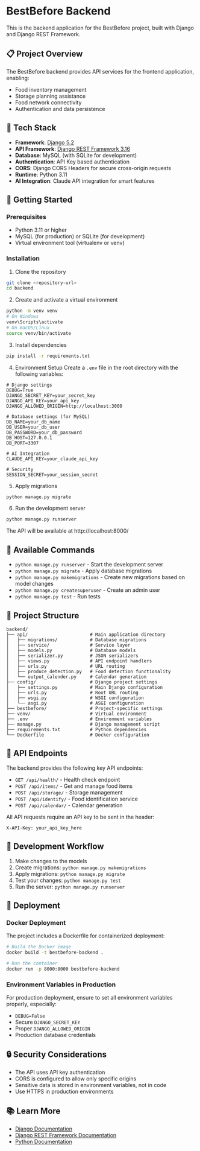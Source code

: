 # BestBefore Backend

This is the backend application for the BestBefore project, built with Django and Django REST Framework.

## 📋 Project Overview

The BestBefore backend provides API services for the frontend application, enabling:

- Food inventory management
- Storage planning assistance
- Food network connectivity
- Authentication and data persistence

## 🔧 Tech Stack

- **Framework**: [Django 5.2](https://www.djangoproject.com/)
- **API Framework**: [Django REST Framework 3.16](https://www.django-rest-framework.org/)
- **Database**: MySQL (with SQLite for development)
- **Authentication**: API Key based authentication
- **CORS**: Django CORS Headers for secure cross-origin requests
- **Runtime**: Python 3.11
- **AI Integration**: Claude API integration for smart features

## 🚀 Getting Started

### Prerequisites

- Python 3.11 or higher
- MySQL (for production) or SQLite (for development)
- Virtual environment tool (virtualenv or venv)

### Installation

1. Clone the repository
```bash
git clone <repository-url>
cd backend
```

2. Create and activate a virtual environment
```bash
python -m venv venv
# On Windows
venv\Scripts\activate
# On macOS/Linux
source venv/bin/activate
```

3. Install dependencies
```bash
pip install -r requirements.txt
```

4. Environment Setup
Create a `.env` file in the root directory with the following variables:
```
# Django settings
DEBUG=True
DJANGO_SECRET_KEY=your_secret_key
DJANGO_API_KEY=your_api_key
DJANGO_ALLOWED_ORIGIN=http://localhost:3000

# Database settings (for MySQL)
DB_NAME=your_db_name
DB_USER=your_db_user
DB_PASSWORD=your_db_password
DB_HOST=127.0.0.1
DB_PORT=3307

# AI Integration
CLAUDE_API_KEY=your_claude_api_key

# Security
SESSION_SECRET=your_session_secret
```

5. Apply migrations
```bash
python manage.py migrate
```

6. Run the development server
```bash
python manage.py runserver
```

The API will be available at http://localhost:8000/

## 📝 Available Commands

- `python manage.py runserver` - Start the development server
- `python manage.py migrate` - Apply database migrations
- `python manage.py makemigrations` - Create new migrations based on model changes
- `python manage.py createsuperuser` - Create an admin user
- `python manage.py test` - Run tests

## 📂 Project Structure

```
backend/
├── api/                       # Main application directory
│   ├── migrations/            # Database migrations
│   ├── service/               # Service layer
│   ├── models.py              # Database models
│   ├── serializer.py          # JSON serializers
│   ├── views.py               # API endpoint handlers
│   ├── urls.py                # URL routing
│   ├── produce_detection.py   # Food detection functionality
│   └── output_calender.py     # Calendar generation
├── config/                    # Django project settings
│   ├── settings.py            # Main Django configuration
│   ├── urls.py                # Root URL routing
│   ├── wsgi.py                # WSGI configuration 
│   └── asgi.py                # ASGI configuration
├── bestbefore/                # Project-specific settings
├── venv/                      # Virtual environment
├── .env                       # Environment variables
├── manage.py                  # Django management script
├── requirements.txt           # Python dependencies
└── Dockerfile                 # Docker configuration
```

## 🔌 API Endpoints

The backend provides the following key API endpoints:

- `GET /api/health/` - Health check endpoint
- `POST /api/items/` - Get and manage food items
- `POST /api/storage/` - Storage management
- `POST /api/identify/` - Food identification service
- `POST /api/calendar/` - Calendar generation

All API requests require an API key to be sent in the header:
```
X-API-Key: your_api_key_here
```

## 🔄 Development Workflow

1. Make changes to the models
2. Create migrations: `python manage.py makemigrations`
3. Apply migrations: `python manage.py migrate`
4. Test your changes: `python manage.py test`
5. Run the server: `python manage.py runserver`

## 🚢 Deployment

### Docker Deployment

The project includes a Dockerfile for containerized deployment:

```bash
# Build the Docker image
docker build -t bestbefore-backend .

# Run the container
docker run -p 8000:8000 bestbefore-backend
```

### Environment Variables in Production

For production deployment, ensure to set all environment variables properly, especially:

- `DEBUG=False`
- Secure `DJANGO_SECRET_KEY`
- Proper `DJANGO_ALLOWED_ORIGIN`
- Production database credentials

## 🔒 Security Considerations

- The API uses API key authentication
- CORS is configured to allow only specific origins
- Sensitive data is stored in environment variables, not in code
- Use HTTPS in production environments

## 📚 Learn More

- [Django Documentation](https://docs.djangoproject.com/)
- [Django REST Framework Documentation](https://www.django-rest-framework.org/)
- [Python Documentation](https://docs.python.org/3/)